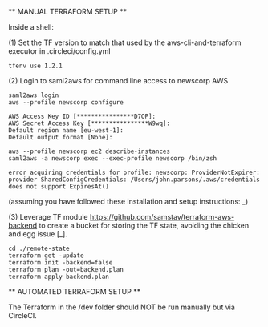 ** MANUAL TERRAFORM SETUP **

Inside a shell:

(1) Set the TF version to match that used by the aws-cli-and-terraform executor in .circleci/config.yml

```
tfenv use 1.2.1
```

(2) Login to saml2aws for command line access to newscorp AWS

```
saml2aws login
aws --profile newscorp configure

AWS Access Key ID [****************D7OP]: 
AWS Secret Access Key [****************W9wq]: 
Default region name [eu-west-1]: 
Default output format [None]: 

aws --profile newscorp ec2 describe-instances
saml2aws -a newscorp exec --exec-profile newscorp /bin/zsh

error acquiring credentials for profile: newscorp: ProviderNotExpirer: provider SharedConfigCredentials: /Users/john.parsons/.aws/credentials does not support ExpiresAt()
```

(assuming you have followed these installation and setup instructions: _)

(3) Leverage TF module https://github.com/samstav/terraform-aws-backend to create a bucket for storing the TF state, avoiding the chicken and egg issue [_].

```
cd ./remote-state
terraform get -update
terraform init -backend=false
terraform plan -out=backend.plan
terraform apply backend.plan
```

** AUTOMATED TERRAFORM SETUP **

The Terraform in the /dev folder should NOT be run manually but via CircleCI.

